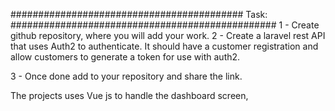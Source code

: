 ##########################################  Task: ################################################
1 - Create github repository, where you will add your work.
2 - Create a laravel rest API that uses Auth2 to authenticate. It should have a customer registration and allow customers to generate a token for use with auth2.

3 - Once done add to your repository and share the link.

The projects uses Vue js to handle the dashboard screen, 
